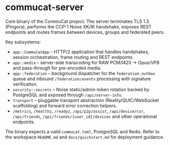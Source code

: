 # commucat-server

Core binary of the CommuCat project. The server terminates TLS 1.3 (Pingora), performs the CCP-1 Noise XK/IK handshake, exposes REST endpoints and routes frames between devices, groups and federated peers.

Key subsystems:

- `app::CommuCatApp` – HTTP/2 application that handles handshakes, session orchestration, frame routing and REST endpoints.
- `app::media` – server-side transcoding for RAW PCM/I420 → Opus/VP8 and pass-through for pre-encoded media.
- `app::federation` – background dispatcher for the `federation_outbox` queue and inbound `/federation/events` processing with signature verification.
- `security::secrets` – Noise static/admin-token rotation backed by PostgreSQL and exposed through `/api/server-info`.
- `transport` – pluggable transport abstraction (Reality/QUIC/WebSocket scaffolding) and forward error correction helpers.
- `/metrics`, `/healthz`, `/readyz`, `/api/p2p/assist`, `/api/device/csr`, `/api/friends`, `/api/friends/{user_id}/devices` and other operational endpoints.

The binary expects a valid `commucat.toml`, PostgreSQL and Redis. Refer to the workspace `README.md` and `docs/quickstart.md` for deployment guidance.